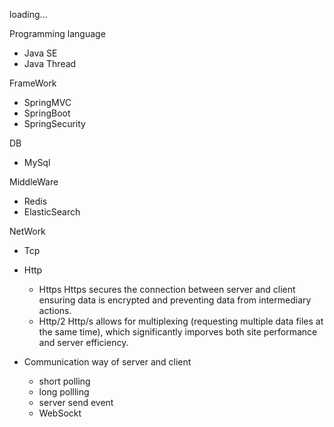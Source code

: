 loading...

Programming language
- Java SE
- Java Thread

FrameWork
- SpringMVC
- SpringBoot
- SpringSecurity

DB
- MySql

MiddleWare
- Redis
- ElasticSearch 

NetWork
- Tcp
- Http
  - Https 
    Https secures the connection between server and client ensuring data is encrypted and preventing data from intermediary actions.
  - Http/2
    Http/s allows for multiplexing (requesting multiple data files at the same time), which significantly imporves both site performance and server efficiency. 

- Communication way of server and client
  - short polling
  - long pollling
  - server send event
  - WebSockt 
